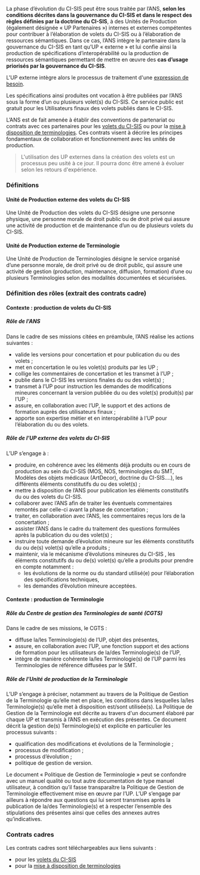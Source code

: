 La phase d’évolution du CI-SIS peut être sous traitée par l’ANS, **selon les conditions décrites dans la gouvernance du CI-SIS et dans le respect des règles définies par la doctrine du CI-SIS**, à des Unités de Production (également désignée « UP Partenaires ») internes et externes compétentes pour contribuer à l’élaboration de volets du CI-SIS ou à l’élaboration de ressources sémantiques. Dans ce cas, l’ANS intègre le partenaire dans la gouvernance du CI-SIS en tant qu’UP « externe » et lui confie ainsi la production de spécifications d’interopérabilité ou la production de ressources sémantiques permettant de mettre en œuvre des **cas d’usage priorisés par la gouvernance du CI-SIS**.

L'UP externe intègre alors le processus de traitement d'une [expression de besoin](ebe-cp.html).

Les spécifications ainsi produites ont vocation à être publiées par l’ANS sous la forme d’un ou plusieurs volet(s) du CI-SIS. Ce service public est gratuit pour les Utilisateurs finaux des volets publiés dans le CI-SIS.

L’ANS est de fait amenée à établir des conventions de partenariat ou contrats avec ces partenaires pour les [volets du CI-SIS](Contrat_Cadre_UP_Syntaxe.zip) ou pour la [mise à disposition de terminologies](Contrat_cadre_UP_Semantique.zip).
Ces contrats visent à décrire les principes fondamentaux de collaboration et fonctionnement avec les unités de production.

<blockquote class="stu-note">
	<p>L'utilisation des UP externes dans la création des volets est un processus peu usité à ce jour. Il pourra donc être amené à évoluer selon les retours d'expérience.
    </p>
</blockquote>


### Définitions 

#### Unité de Production externe des volets du CI-SIS

Une Unité de Production des volets du CI-SIS désigne une personne physique, une personne morale de droit public ou de droit privé qui assure une activité de production et de maintenance d’un ou de plusieurs volets du CI-SIS.

#### Unité de Production externe de Terminologie

Une Unité de Production de Terminologies désigne le service organisé d’une personne morale, de droit privé ou de droit public, qui assure une activité de gestion (production, maintenance, diffusion, formation) d’une ou plusieurs Terminologies selon des modalités documentées et sécurisées.

### Définition des rôles (extrait des contrats cadre)

#### Contexte : production de volets du CI-SIS

##### Rôle de l'ANS

Dans le cadre de ses missions citées en préambule, l’ANS réalise les actions suivantes :

* valide les versions pour concertation et pour publication du ou des volets  ;
* met en concertation le ou les volet(s) produits par les UP  ;
* collige les commentaires de concertation et les transmet à l’UP ;
* publie dans le CI-SIS les versions finales du ou des volet(s) ;
* transmet à l’UP pour instruction les demandes de modifications mineures concernant la version publiée du ou des volet(s) produit(s) par l’UP ;
* assure, en collaboration avec l’UP, le support et des actions de formation auprès des utilisateurs finaux ;
* apporte son expertise métier et en interopérabilité à l’UP pour l’élaboration du ou des volets.

##### Rôle de l'UP externe des volets du CI-SIS

L’UP s’engage à :

* produire, en cohérence avec les éléments déjà produits ou en cours de production au sein du CI-SIS (MOS, NOS, terminologies du SMT, Modèles des objets médicaux (ArtDecor), doctrine du CI-SIS....), les différents éléments constitutifs du ou des volet(s) ;
* mettre à disposition de l’ANS pour publication les éléments constitutifs du ou des volets du CI-SIS.
* collaborer avec l’ANS afin de traiter les éventuels commentaires remontés par celle-ci avant la phase de concertation ;  
* traiter, en collaboration avec l’ANS, les commentaires reçus lors de la concertation ;
* assister l’ANS dans le cadre du traitement des questions formulées après la publication du ou des volet(s) ;
* instruire toute demande d’évolution mineure sur les éléments constitutifs du ou de(s) volet(s) qu’elle a produits ;
* maintenir, via le mécanisme d’évolutions mineures du CI-SIS , les éléments constitutifs du ou de(s) volet(s) qu’elle a produits pour prendre en compte notamment :
  * les évolutions de la norme ou du standard utilisé(e) pour l’élaboration des spécifications techniques,
  * les demandes d’évolution mineure acceptées.

#### Contexte : production de Terminologie

##### Rôle du Centre de gestion des Terminologies de santé (CGTS)

Dans le cadre de ses missions, le CGTS :

* diffuse la/les Terminologie(s) de l’UP, objet des présentes,
* assure, en collaboration avec  l’UP, une fonction support et des actions de formation pour les utilisateurs de la/des Terminologie(s) de l’UP,
* intègre de manière cohérente la/les Terminologie(s) de l’UP parmi les Terminologies de référence diffusées par le SMT.


##### Rôle de l’Unité de production de la Terminologie

L’UP s’engage à préciser, notamment au travers de la Politique de Gestion de la Terminologie qu’elle met en place, les conditions dans lesquelles la/les Terminologie(s) qu’elle met à disposition est/sont utilisée(s).
La Politique de Gestion de la Terminologie est décrite au travers d'un document élaboré par chaque UP et transmis à l’ANS en exécution des présentes. Ce document décrit la gestion de(s) Terminologie(s) et explicite en particulier les processus suivants :

* qualification des modifications et évolutions de la Terminologie ;
* processus de modification ;
* processus d’évolution ;
* politique de gestion de version.

Le document « Politique de Gestion de Terminologie » peut se confondre avec un manuel qualité ou tout autre documentation de type manuel utilisateur, à condition qu’il fasse transparaître la Politique de Gestion de Terminologie effectivement mise en œuvre par l’UP.
L’UP s’engage par ailleurs à répondre aux questions qui lui seront transmises après la publication de la/des Terminologie(s) et à respecter l’ensemble des stipulations des présentes ainsi que celles des annexes autres qu’indicatives.

### Contrats cadres

Les contrats cadres sont téléchargeables aux liens suivants :

* pour les [volets du CI-SIS](Contrat_Cadre_UP_Syntaxe.zip) 
* pour la [mise à disposition de terminologies](Contrat_cadre_UP_Semantique.zip)

